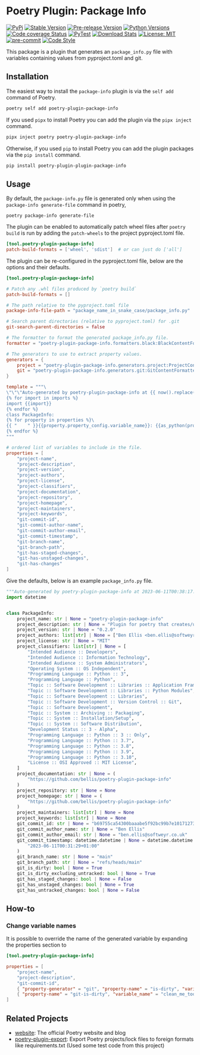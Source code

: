 # Poetry Plugin: Package Info

[![PyPi](https://img.shields.io/pypi/v/poetry-plugin-package-info.svg)](https://pypi.org/project/poetry-plugin-package-info/)
[![Stable Version](https://img.shields.io/pypi/v/poetry-plugin-package-info?label=stable)](https://pypi.org/project/poetry-plugin-package-info/)
[![Pre-release Version](https://img.shields.io/github/v/release/bellis/poetry-plugin-package-info?label=pre-release&include_prereleases&sort=semver)](https://pypi.org/project/poetry-plugin-package-info)
[![Python Versions](https://img.shields.io/pypi/pyversions/poetry-plugin-package-info)](https://pypi.org/project/poetry-plugin-package-info)
[![Code coverage Status](https://codecov.io/gh/bellis/poetry-plugin-package-info/branch/main/graph/badge.svg)](https://codecov.io/gh/bellis/poetry-plugin-package-info)
[![PyTest](https://github.com/bellis/poetry-plugin-package-info/workflows/test/badge.svg)](https://github.com/bellis/poetry-plugin-package-info/actions?query=workflow%3Atest)
[![Download Stats](https://img.shields.io/pypi/dm/poetry-plugin-package-info)](https://pypistats.org/packages/poetry-plugin-package-info)
[![License: MIT](https://img.shields.io/badge/License-MIT-yellow.svg)](https://opensource.org/licenses/MIT)
[![pre-commit](https://img.shields.io/badge/pre--commit-enabled-brightgreen?logo=pre-commit)](https://github.com/pre-commit/pre-commit)
[![Code Style](https://img.shields.io/badge/code%20style-black-000000.svg)](https://github.com/psf/black)

This package is a plugin that generates an `package_info.py` file with variables containing values from pyproject.toml and git.

## Installation

The easiest way to install the `package-info` plugin is via the `self add` command of Poetry.

```bash
poetry self add poetry-plugin-package-info
```

If you used `pipx` to install Poetry you can add the plugin via the `pipx inject` command.

```bash
pipx inject poetry poetry-plugin-package-info
```

Otherwise, if you used `pip` to install Poetry you can add the plugin packages via the `pip install` command.

```bash
pip install poetry-plugin-plugin-package-info
```

## Usage

By default, the `package-info.py` file is generated only when using the `package-info generate-file` command in poetry,

```
poetry package-info generate-file
```

The plugin can be enabled to automatically patch wheel files after `poetry build` is run by adding the `patch-wheels` to the project pyproject.toml file.

```toml
[tool.poetry-plugin-package-info]
patch-build-formats = ['wheel', 'sdist']  # or can just do ['all']
```

The plugin can be re-configured in the pyproject.toml file, below are the options and their defaults.

```toml
[tool.poetry-plugin-package-info]

# Patch any .whl files produced by `poetry build`
patch-build-formats = []

# The path relative to the pyproject.toml file
package-info-file-path = "package_name_in_snake_case/package_info.py"

# Search parent directories (relative to pyproject.toml) for .git
git-search-parent-directories = false

# The formatter to format the generated package_info.py file.
formatter = "poetry-plugin-package-info.formatters.black:BlackContentFormatter"

# The generators to use to extract property values.
generators = {
    project = "poetry-plugin-package-info.generators.project:ProjectContentFormatter",
    git = "poetry-plugin-package-info.generators.git:GitContentFormatter",
}

template = """\
\"\"\"Auto-generated by poetry-plugin-package-info at {{ now().replace(microsecond=0).isoformat()  }}.\"\"\"\
{% for import in imports %}
import {{import}}
{% endfor %}
class PackageInfo:
{% for property in properties %}\
{{ "    " }}{{property.property_config.variable_name}}: {{as_python(property.property_type)}} = {{as_python(property.property_value)}}
{% endfor %}
"""

# ordered list of variables to include in the file.
properties = [
    "project-name",
    "project-description",
    "project-version",
    "project-authors",
    "project-license",
    "project-classifiers",
    "project-documentation",
    "project-repository",
    "project-homepage",
    "project-maintainers",
    "project-keywords",
    "git-commit-id",
    "git-commit-author-name",
    "git-commit-author-email",
    "git-commit-timestamp",
    "git-branch-name",
    "git-branch-path",
    "git-has-staged-changes",
    "git-has-unstaged-changes",
    "git-has-changes"
]
```

Give the defaults, below is an example `package_info.py` file.

```python
"""Auto-generated by poetry-plugin-package-info at 2023-06-11T00:38:17."""
import datetime


class PackageInfo:
    project_name: str | None = "poetry-plugin-package-info"
    project_description: str | None = "Plugin for poetry that creates/updates an package_info.py file with various details about the project/package."
    project_version: str | None = "0.2.0"
    project_authors: list[str] | None = ["Ben Ellis <ben.ellis@softweyr.co.uk>"]
    project_license: str | None = "MIT"
    project_classifiers: list[str] | None = [
        "Intended Audience :: Developers",
        "Intended Audience :: Information Technology",
        "Intended Audience :: System Administrators",
        "Operating System :: OS Independent",
        "Programming Language :: Python :: 3",
        "Programming Language :: Python",
        "Topic :: Software Development :: Libraries :: Application Frameworks",
        "Topic :: Software Development :: Libraries :: Python Modules",
        "Topic :: Software Development :: Libraries",
        "Topic :: Software Development :: Version Control :: Git",
        "Topic :: Software Development",
        "Topic :: System :: Archiving :: Packaging",
        "Topic :: System :: Installation/Setup",
        "Topic :: System :: Software Distribution",
        "Development Status :: 3 - Alpha",
        "Programming Language :: Python :: 3 :: Only",
        "Programming Language :: Python :: 3.7",
        "Programming Language :: Python :: 3.8",
        "Programming Language :: Python :: 3.9",
        "Programming Language :: Python :: 3.10",
        "License :: OSI Approved :: MIT License",
    ]
    project_documentation: str | None = (
        "https://github.com/bellis/poetry-plugin-package-info"
    )
    project_repository: str | None = None
    project_homepage: str | None = (
        "https://github.com/bellis/poetry-plugin-package-info"
    )
    project_maintainers: list[str] | None = None
    project_keywords: list[str] | None = None
    git_commit_id: str | None = "b69755ca54300baaabe5f92bc99b7e101712739b"
    git_commit_author_name: str | None = "Ben Ellis"
    git_commit_author_email: str | None = "ben.ellis@softweyr.co.uk"
    git_commit_timestamp: datetime.datetime | None = datetime.datetime.fromisoformat(
        "2023-06-11T00:31:29+01:00"
    )
    git_branch_name: str | None = "main"
    git_branch_path: str | None = "refs/heads/main"
    git_is_dirty: bool | None = True
    git_is_dirty_excluding_untracked: bool | None = True
    git_has_staged_changes: bool | None = False
    git_has_unstaged_changes: bool | None = True
    git_has_untracked_changes: bool | None = False
```

## How-to

### Change variable names

It is possible to override the name of the generated variable by expanding the properties section to

```toml
[tool.poetry-plugin-package-info]

properties = [
    "project-name",
    "project-description",
    "git-commit-id",
    { "property-generator" = "git", "property-name" = "is-dirty", "variable_name" = "clean_me" }
    { "property-name" = "git-is-dirty", "variable_name" = "clean_me_too" }
]

```

## Related Projects

* [website](https://github.com/python-poetry/website): The official Poetry website and blog
* [poetry-plugin-export](https://github.com/python-poetry/poetry-plugin-export): Export Poetry projects/lock files to
foreign formats like requirements.txt (Used some test code from this project)
